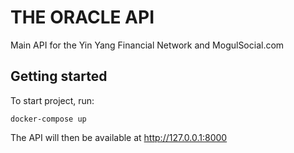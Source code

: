 # THE ORACLE API

Main API for the Yin Yang Financial Network and MogulSocial.com

## Getting started

To start project, run:

```
docker-compose up
```

The API will then be available at http://127.0.0.1:8000
